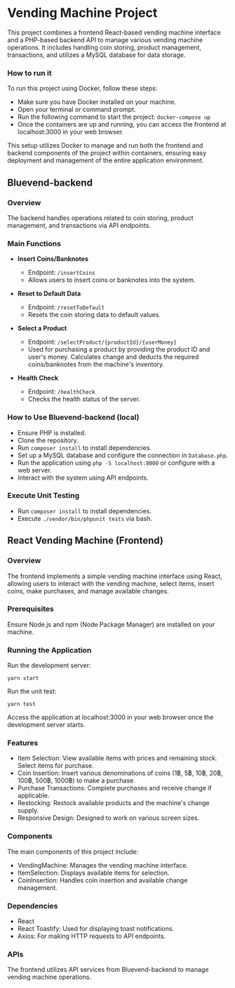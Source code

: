 
# Vending Machine Project

This project combines a frontend React-based vending machine interface and a PHP-based backend API to manage various vending machine operations. It includes handling coin storing, product management, transactions, and utilizes a MySQL database for data storage.

### How to run it
To run this project using Docker, follow these steps:

- Make sure you have Docker installed on your machine.
- Open your terminal or command prompt.
- Run the following command to start the project: `docker-compose up`
- Once the containers are up and running, you can access the frontend at localhost:3000 in your web browser.

This setup utilizes Docker to manage and run both the frontend and backend components of the project within containers, ensuring easy deployment and management of the entire application environment.

## Bluevend-backend

### Overview
The backend handles operations related to coin storing, product management, and transactions via API endpoints.

### Main Functions

- **Insert Coins/Banknotes**
  - Endpoint: `/insertCoins`
  - Allows users to insert coins or banknotes into the system.
  
- **Reset to Default Data**
  - Endpoint: `/resetToDefault`
  - Resets the coin storing data to default values.
  
- **Select a Product**
  - Endpoint: `/selectProduct/{productId}/{userMoney}`
  - Used for purchasing a product by providing the product ID and user's money. Calculates change and deducts the required coins/banknotes from the machine's inventory.

- **Health Check**
  - Endpoint: `/healthCheck`
  - Checks the health status of the server.

### How to Use Bluevend-backend (local)

- Ensure PHP is installed.
- Clone the repository.
- Run `composer install` to install dependencies.
- Set up a MySQL database and configure the connection in `Database.php`.
- Run the application using `php -S localhost:8000` or configure with a web server.
- Interact with the system using API endpoints.

### Execute Unit Testing

- Run `composer install` to install dependencies.
- Execute `./vendor/bin/phpunit tests` via bash.

## React Vending Machine (Frontend)

### Overview

The frontend implements a simple vending machine interface using React, allowing users to interact with the vending machine, select items, insert coins, make purchases, and manage available changes.

### Prerequisites

Ensure Node.js and npm (Node Package Manager) are installed on your machine.

### Running the Application

Run the development server:

```
yarn start
```

Run the unit test:

```
yarn test
```

Access the application at localhost:3000 in your web browser once the development server starts.

### Features
- Item Selection: View available items with prices and remaining stock. Select items for purchase.
- Coin Insertion: Insert various denominations of coins (1฿, 5฿, 10฿, 20฿, 100฿, 500฿, 1000฿) to make a purchase.
- Purchase Transactions: Complete purchases and receive change if applicable.
- Restocking: Restock available products and the machine's change supply.
- Responsive Design: Designed to work on various screen sizes.
### Components
The main components of this project include:

- VendingMachine: Manages the vending machine interface.
- ItemSelection: Displays available items for selection.
- CoinInsertion: Handles coin insertion and available change management.
### Dependencies
- React
- React Toastify: Used for displaying toast notifications.
- Axios: For making HTTP requests to API endpoints.
### APIs
The frontend utilizes API services from Bluevend-backend to manage vending machine operations.